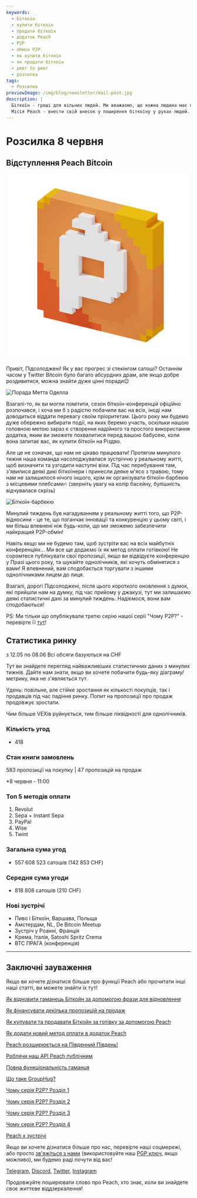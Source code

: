 ```yaml
---
keywords:
  - Біткоін
  - купити біткоін
  - продати біткоін
  - додаток Peach
  - P2P
  - обмін P2P
  - як купити біткоін
  - як продати біткоін
  - peer to peer
  - розсилка
tags:
  - Розсилка
previewImage: /img/blog/newsletter/mail-post.jpg
description: |
  Біткоїн - гроші для вільних людей. Ми вважаємо, що кожна людина має право вибирати, якими грошима вона користується для зберігання свого багатства, результатів своєї роботи, свого часу і енергії. Peach Bitcoin - це найпростіша платформа для купівлі і продажу біткоїну з однолічниками.
  Місія Peach - внести свій внесок у поширення біткоїну у руках людей.
---
```


# Розсилка 8 червня

## Відступлення Peach Bitcoin

![підсолоджений біткоїн гіфка](/img/blog/newsletter/gif-peach.gif)

Привіт, Підсолоджені!
Як у вас прогрес зі стекінгом сатоші? Останнім часом у Twitter Bitcoin було багато абсурдних драм, але якщо добре роздивитися, можна знайти дуже цінні поради😉

![Порада Метта Оделла](https://img.mailinblue.com/5647291/images/content_library/original/647f40e8867f053cd05b3683.png)

Взагалі-то, як ви могли помітити, сезон біткоїн-конференцій офіційно розпочався, і хоча ми б з радістю побачили вас на всіх, іноді нам доводиться віддати перевагу своїм пріоритетам.
Цього року ми будемо дуже обережно вибирати події, на яких беремо участь, оскільки нашою головною метою зараз є створення надійного та простого використання додатка, яким ви зможете похвалитися перед вашою бабусею, коли вона запитає вас, як купити біткоїн на Різдво.

Але це не означає, що нам не цікаво працювати! Протягом минулого тижня наша команда насолоджувалася зустріччю у реальному житті, щоб визначити та узгодити наступні віхи.
Під час перебування там, з'явилися деякі дикі біткоїнери і принесли деяке м'ясо з травою, тому нам не залишилося нічого іншого, крім як організувати біткоїн-барбекю з місцевими плебсами🔥
(зверніть увагу на колір басейну, булішність відчувалася скрізь)

![Біткоїн-барбекю](https://img.mailinblue.com/5647291/images/content_library/original/64804d4e000a683033621785.jpg)

Минулий тиждень був нагадуванням у реальному житті того, що P2P-відносини - це те, що поганчає інновації та конкуренцію у цьому світі, і ми більш впевнені ніж будь-коли, що ми зможемо забезпечити найкращий P2P-обмін!

Навіть якщо ми не будемо там, щоб зустріти вас на всіх майбутніх конференціях... Ми все ще додаємо їх як метод оплати готівкою! Не соромтеся публікувати свої пропозиції, якщо ви відвідуєте конференцію у Празі цього року, та шукайте однолічників, які хочуть обмінятися з вами! Я впевнений, вам сподобається торгувати з іншими однолічниками лицем до лиця.

Взагалі, дорогі Підсолоджені, після цього короткого оновлення з думок, які прийшли нам на думку, під час прийому у джакузі, тут ми залишаємо деякі статистичні дані за минулий тиждень. Надіємося, вони вам сподобаються!

PS: Ми тільки що опублікували третю серію нашої серії "Чому P2P?" - перевірте її [тут](https://peachbitcoin.com/uk/blog/why-p2p-chapter-3-circular-economies/)!

## Статистика ринку

з 12.05 по 08.06
Всі обсяги базуються на CHF

Тут ви знайдете перегляд найважливіших статистичних даних з минулих тижнів. Дайте нам знати, якщо ви хочете побачити будь-яку діаграму/метрику, яка не з'являється тут.

Удень: повільне, але стійке зростання як кількості покупців, так і продавців під час падіння ринку.
Попит на пропозиції про продаж продовжує зростати.

Чим більше VEXів руйнується, тим більше ліквідності для однолічників.

### Кількість угод

- 418

### Стан книги замовлень

583 пропозиції на покупку | 47 пропозицій на продаж

\*8 червня - 11:00

### Топ 5 методів оплати

1. Revolut
2. Sepa + Instant Sepa
3. PayPal
4. Wise
5. Twint

### Загальна сума угод

- 557 608 523 сатошів (142 853 CHF)

### Середня сума угоди

- 818 808 сатошів (210 CHF)

### Нові зустрічі

- Пиво і Біткоїн, Варшава, Польща
- Амстердам, NL, De Bitcoin Meetup
- Зустріч у Роанні, Франція
- Крема, Італія, Satoshi Spritz Crema
- BTC ПРАГА (конференція)

---

## Заключні зауваження

Якщо ви хочете дізнатися більше про функції Peach або прочитати інші наші статті, ви можете знайти їх тут!

[Як відновити гаманець Біткойн за допомогою фрази для відновлення](https://peachbitcoin.com/uk/blog/how-to-restore-peach-wallet/)

[Як фінансувати декілька пропозицій на продаж](https://peachbitcoin.com/uk/blog/funding-multiple-sell-offers/)

[Як купувати та продавати Біткойн за готівку за допомогою Peach](https://peachbitcoin.com/uk/blog/how-to-buy-and-sell-bitcoin-with-cash-using-peach/)

[Як додати новий метод оплати в додаток Peach](https://peachbitcoin.com/uk/blog/how-to-add-a-payment-method/)

[Peach розширюється на Південний Південь!](https://peachbitcoin.com/uk/blog/peach-expands-to-the-global-south/)

[Роблячи наш API Peach публічним](https://peachbitcoin.com/uk/blog/making-our-peach-api-public/)

[Повна функціональність гаманця](https://peachbitcoin.com/uk/blog/full-wallet-functionality/)

[Що таке GroupHug?](https://peachbitcoin.com/uk/blog/group-hug/)

[Чому серія P2P? Розділ 1](https://peachbitcoin.com/uk/blog/why-p2p-chapter-1/)

[Чому серія P2P? Розділ 2](https://peachbitcoin.com/uk/blog/why-p2p-chapter-2/)

[Чому серія P2P? Розділ 3](https://peachbitcoin.com/uk/blog/why-p2p-chapter-3-circular-economies/)

[Чому серія P2P? Розділ 4](https://peachbitcoin.com/uk/blog/why-p2p-chapter-4-chains-of-trust/)

[Peach x зустрічі](https://peachbitcoin.com/uk/blog/peach-for-meetups/)

Якщо ви хочете дізнатися більше про нас, перевірте наші соцмережі, або просто [зв'яжіться з нами](mailto:hello@peachbitcoin.com) (використовуйте наш [PGP ключ](https://keys.openpgp.org/vks/v1/by-fingerprint/48339A19645E2E53488E0E5479E1B270FACD1BD2), якщо можливо), ми будемо раді почути від вас!

[Telegram](https://t.me/peachtopeach), [Discord](https://discord.gg/ypeHz3SW54), [Twitter](https://twitter.com/peachbitcoin), [Instagram](https://instagram.com/peachbitcoin)

Продовжуйте поширювати слово про Peach, хто знає, коли ви знайдете своє життєве віддзеркалення!
